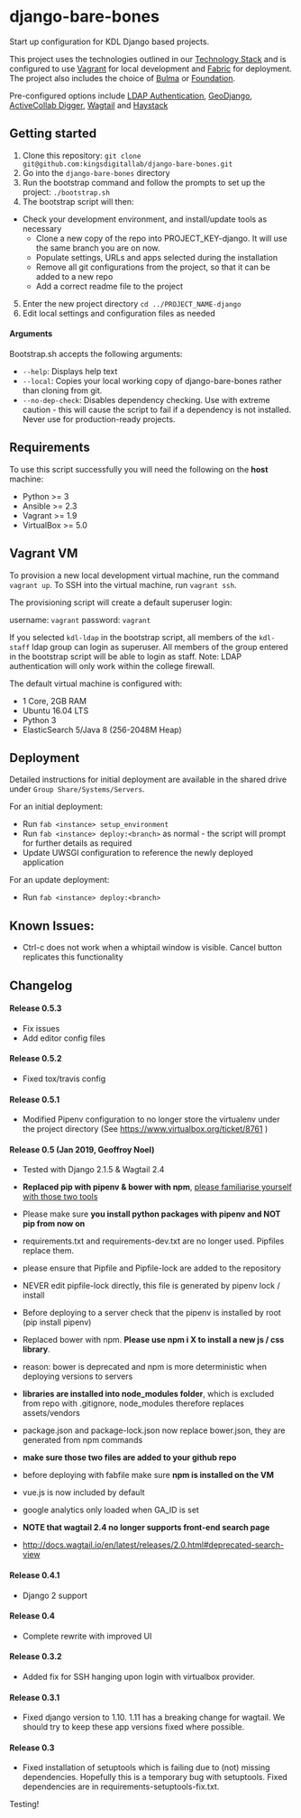 # django-bare-bones
Start up configuration for KDL Django based projects.

This project uses the technologies outlined in our [Technology Stack](https://stackshare.io/kings-digital-lab/django) and is configured to use [Vagrant](https://www.vagrantup.com/) for local development and [Fabric](http://www.fabfile.org/) for deployment. The project also includes the choice of [Bulma](http://bulma.io) or [Foundation](http://foundation.zurb.com/).

Pre-configured options include [LDAP Authentication](https://github.com/kingsdigitallab/django-kdl-ldap), [GeoDjango](https://docs.djangoproject.com/en/1.11/ref/contrib/gis/), [ActiveCollab Digger](https://github.com/kingsdigitallab/django-activecollab-digger), [Wagtail](https://wagtail.io) and [Haystack](http://haystacksearch.org)

## Getting started
1. Clone this repository: `git clone git@github.com:kingsdigitallab/django-bare-bones.git`
2. Go into the `django-bare-bones` directory
3. Run the bootstrap command and follow the prompts to set up the project: `./bootstrap.sh`
4. The bootstrap script will then:
  * Check your development environment, and install/update tools as necessary
    * Clone a new copy of the repo into PROJECT_KEY-django. It will use the same branch you are on now.
    * Populate settings, URLs and apps selected during the installation
    * Remove all git configurations from the project, so that it can be added to a new repo
    * Add a correct readme file to the project
5. Enter the new project directory `cd ../PROJECT_NAME-django`
6. Edit local settings and configuration files as needed

#### Arguments
Bootstrap.sh accepts the following arguments:

* `--help`: Displays help text
* `--local`: Copies your local working copy of django-bare-bones rather than cloning from git.
* `--no-dep-check`: Disables dependency checking. Use with extreme caution - this will cause the script to fail if a dependency is not installed. Never use for production-ready projects.

## Requirements
To use this script successfully you will need the following on the **host** machine:

* Python >= 3
* Ansible >= 2.3
* Vagrant >= 1.9
* VirtualBox >= 5.0

## Vagrant VM
To provision a new local development virtual machine, run the command `vagrant up`. To SSH into the virtual machine, run `vagrant ssh`.

The provisioning script will create a default superuser login:

username: `vagrant`
password: `vagrant`

If you selected `kdl-ldap` in the bootstrap script, all members of the `kdl-staff` ldap group can login as superuser. All members of the group entered in the bootstrap script will be able to login as staff. Note: LDAP authentication will only work within the college firewall.

The default virtual machine is configured with:
* 1 Core, 2GB RAM
* Ubuntu 16.04 LTS
* Python 3
* ElasticSearch 5/Java 8 (256-2048M Heap)


## Deployment

Detailed instructions for initial deployment are available in the shared drive under `Group Share/Systems/Servers`.

For an initial deployment:
* Run `fab <instance> setup_environment`
* Run `fab <instance> deploy:<branch>` as normal - the script will prompt for further details as required
* Update UWSGI configuration to reference the newly deployed application

For an update deployment:
* Run `fab <instance> deploy:<branch>`

## Known Issues:

* Ctrl-c does not work when a whiptail window is visible. Cancel button replicates this functionality


## Changelog

#### Release 0.5.3
* Fix issues
* Add editor config files

#### Release 0.5.2
* Fixed tox/travis config

#### Release 0.5.1
* Modified Pipenv configuration to no longer store the virtualenv under the project directory (See https://www.virtualbox.org/ticket/8761 )

#### Release 0.5 (Jan 2019, Geoffroy Noel)
* Tested with Django 2.1.5 & Wagtail 2.4
* __Replaced pip with pipenv & bower with npm__, [please familiarise yourself with those two tools](//github.com/kingsdigitallab/django-bare-bones/wiki)

* Please make sure __you install python packages with pipenv and NOT pip from now on__
* requirements.txt and requirements-dev.txt are no longer used. Pipfiles replace them.
* please ensure that Pipfile and Pipfile-lock are added to the repository
* NEVER edit pipfile-lock directly, this file is generated by pipenv lock / install
* Before deploying to a server check that the pipenv is installed by root (pip install pipenv)

* Replaced bower with npm. __Please use npm i X to install a new js / css library__.
* reason: bower is deprecated and npm is more deterministic when deploying versions to servers
* __libraries are installed into node_modules folder__, which is excluded from repo with .gitignore, node_modules therefore replaces assets/vendors
* package.json and package-lock.json now replace bower.json, they are generated from npm commands
* __make sure those two files are added to your github repo__
* before deploying with fabfile make sure __npm is installed on the VM__

* vue.js is now included by default
* google analytics only loaded when GA_ID is set
* __NOTE that wagtail 2.4 no longer supports front-end search page__
* http://docs.wagtail.io/en/latest/releases/2.0.html#deprecated-search-view

#### Release 0.4.1
* Django 2 support

#### Release 0.4
* Complete rewrite with improved UI

#### Release 0.3.2
* Added fix for SSH hanging upon login with virtualbox provider.

#### Release 0.3.1
* Fixed django version to 1.10. 1.11 has a breaking change for wagtail. We should try to keep these app
versions fixed where possible.

#### Release 0.3
* Fixed installation of setuptools which is failing due to (not) missing dependencies. Hopefully this is a temporary bug with setuptools. Fixed dependencies are in requirements-setuptools-fix.txt.

Testing!
